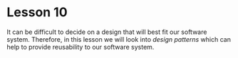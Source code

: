 # Lesson 10

It can be difficult to decide on a design that will best fit our software system. Therefore, in this lesson we will look into _design patterns_ which can help to provide reusability to our software system.

